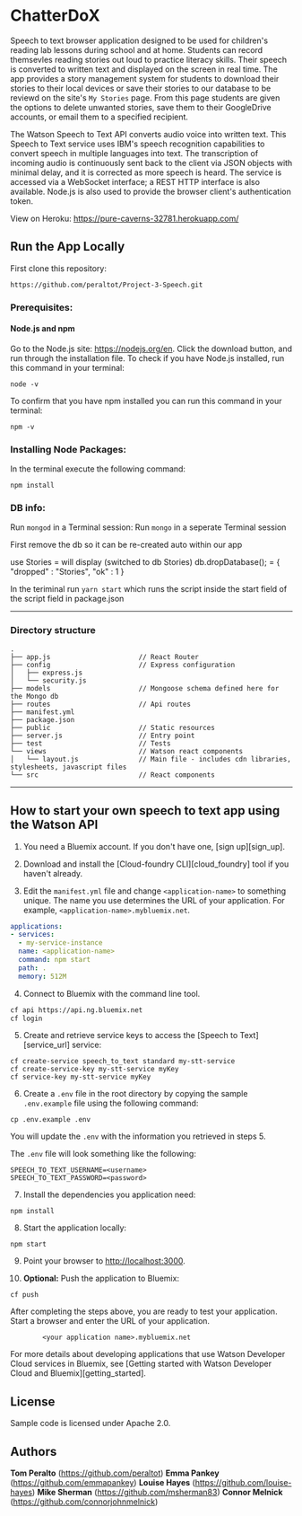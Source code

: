 # ChatterDoX 

Speech to text browser application designed to be used for children's reading lab lessons during school and at home. Students can record themsevles reading stories out loud to practice literacy skills. Their speech is converted to written text and displayed on the screen in real time. The app provides a story management system for students to download their stories to their local devices or save their stories to our database to be reviewd on the site's `My Stories` page. From this page students are given the options to delete unwanted stories, save them to their GoogleDrive accounts, or email them to a specified recipient.

The Watson Speech to Text API converts audio voice into written text. This Speech to Text service uses IBM's speech recognition capabilities to convert speech in multiple languages into text. The transcription of incoming audio is continuously sent back to the client via JSON objects with minimal delay, and it is corrected as more speech is heard. The service is accessed via a WebSocket interface; a REST HTTP interface is also available. Node.js is also used to provide the browser client's authentication token.

View on Heroku:
https://pure-caverns-32781.herokuapp.com/


## Run the App Locally

First clone this repository:
```
https://github.com/peraltot/Project-3-Speech.git
```

### Prerequisites:
#### Node.js and npm
Go to the Node.js site:  https://nodejs.org/en. Click the download button, and run through the installation file.
To check if you have Node.js installed, run this command in your terminal:
```
node -v
```
To confirm that you have npm installed you can run this command in your terminal:
```
npm -v
```

### Installing Node Packages:
In the terminal execute the following command:
```
npm install
```

### DB info:

Run `mongod` in a Terminal session:
Run `mongo` in a seperate Terminal session 

First remove the db so it can be re-created auto within our app

use Stories = will display (switched to db Stories)
db.dropDatabase(); = { "dropped" : "Stories", "ok" : 1 }

In the teriminal run `yarn start` which runs the script inside the start field of the script field in package.json
  
----

### Directory structure
```none
.
├── app.js                      // React Router
├── config                      // Express configuration
│   ├── express.js
│   └── security.js
├── models                      // Mongoose schema defined here for the Mongo db
├── routes                      // Api routes
├── manifest.yml
├── package.json
├── public                      // Static resources
├── server.js                   // Entry point
├── test                        // Tests
└── views                       // Watson react components
│   └── layout.js               // Main file - includes cdn libraries, stylesheets, javascript files
└── src                         // React components
```

----

## How to start your own speech to text app using the Watson API

1. You need a Bluemix account. If you don't have one, [sign up][sign_up].

2. Download and install the [Cloud-foundry CLI][cloud_foundry] tool if you haven't already.

3. Edit the `manifest.yml` file and change `<application-name>` to something unique. The name you use determines the URL of your application. For example, `<application-name>.mybluemix.net`.

  ```yaml
  applications:
  - services:
    - my-service-instance
    name: <application-name>
    command: npm start
    path: .
    memory: 512M
  ```

4. Connect to Bluemix with the command line tool.

  ```sh
  cf api https://api.ng.bluemix.net
  cf login
  ```

5. Create and retrieve service keys to access the [Speech to Text][service_url] service:

  ```none
  cf create-service speech_to_text standard my-stt-service
  cf create-service-key my-stt-service myKey
  cf service-key my-stt-service myKey
  ```

6. Create a `.env` file in the root directory by copying the sample `.env.example` file using the following command:

  ```none
  cp .env.example .env
  ```
  You will update the `.env` with the information you retrieved in steps 5.

  The `.env` file will look something like the following:

  ```none
  SPEECH_TO_TEXT_USERNAME=<username>
  SPEECH_TO_TEXT_PASSWORD=<password>
  ```

7. Install the dependencies you application need:

  ```none
  npm install
  ```

8. Start the application locally:

  ```none
  npm start
  ```

9. Point your browser to [http://localhost:3000](http://localhost:3000).

10. **Optional:** Push the application to Bluemix:

  ```none
  cf push
  ```

After completing the steps above, you are ready to test your application. Start a browser and enter the URL of your application.

            <your application name>.mybluemix.net


For more details about developing applications that use Watson Developer Cloud services in Bluemix, see [Getting started with Watson Developer Cloud and Bluemix][getting_started].


## License

  Sample code is licensed under Apache 2.0.
  
## Authors

**Tom Peralto** (https://github.com/peraltot)
**Emma Pankey** (https://github.com/emmapankey)
**Louise Hayes** (https://github.com/louise-hayes)
**Mike Sherman** (https://github.com/msherman83)
**Connor Melnick** (https://github.com/connorjohnmelnick)
